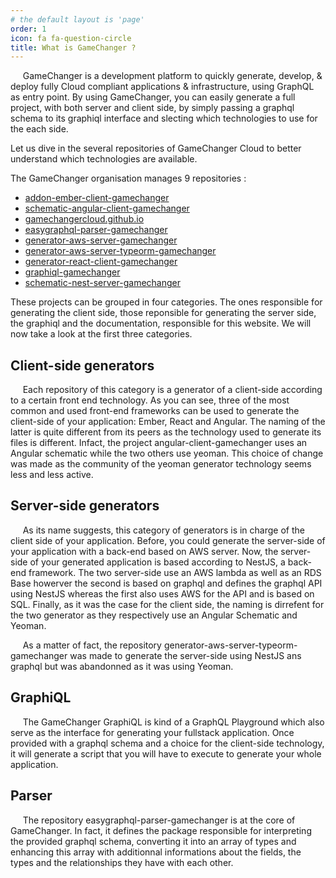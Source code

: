 ```yaml
---
# the default layout is 'page'
order: 1
icon: fa fa-question-circle
title: What is GameChanger ?
---
```


&nbsp;&nbsp;&nbsp;&nbsp;&nbsp;GameChanger is a development platform to quickly generate, develop, & deploy fully Cloud compliant applications & infrastructure, using GraphQL as entry point.
By using GameChanger, you can easily generate a full project, with both server and client side, by simply passing 
a graphql schema to its graphiql interface and slecting which technologies to use for the each side.

Let us dive in the several repositories of GameChanger Cloud to better understand which technologies are available.

The GameChanger organisation manages 9 repositories :   
*  [addon-ember-client-gamechanger](https://github.com/GameChangerCloud/addon-ember-client-gamechanger)  
*  [schematic-angular-client-gamechanger](https://github.com/GameChangerCloud/schematic-angular-client-gamechanger)  
*  [gamechangercloud.github.io](https://github.com/GameChangerCloud/gamechangercloud.github.io)  
*  [easygraphql-parser-gamechanger](https://github.com/GameChangerCloud/easygraphql-parser-gamechanger)  
*  [generator-aws-server-gamechanger](https://github.com/GameChangerCloud/generator-aws-server-gamechanger)  
*  [generator-aws-server-typeorm-gamechanger](https://github.com/GameChangerCloud/generator-aws-server-typeorm-gamechanger)  
*  [generator-react-client-gamechanger](https://github.com/GameChangerCloud/generator-react-client-gamechanger)  
*  [graphiql-gamechanger](https://github.com/GameChangerCloud/graphiql-gamechanger)  
*  [schematic-nest-server-gamechanger](https://github.com/GameChangerCloud/schematic-nest-server-gamechanger)  

These projects can be grouped in four categories. The ones responsible for generating the client side, those reponsible for generating the server side, the graphiql and the documentation, responsible for this website. We will now take a look at the first three categories.

## Client-side generators

&nbsp;&nbsp;&nbsp;&nbsp;&nbsp;Each repository of this category is a generator of a client-side according to a certain front end technology. As you can see, three of the most common and used front-end frameworks can be used to generate the client-side of your application: Ember, React and Angular. The naming of the latter is quite different from its peers as the technology used to generate its files is different. Infact, the project angular-client-gamechanger uses an Angular schematic while the two others use yeoman. This choice of change was made as the community of the yeoman generator technology seems less and less active.  


## Server-side generators

&nbsp;&nbsp;&nbsp;&nbsp;&nbsp;As its name suggests, this category of generators is in charge of the client side of your application. Before, you could generate the server-side of your application with a back-end based on AWS server. Now, the server-side of your generated application is based according to NestJS, a back-end framework. The two server-side use an AWS lambda as well as an RDS Base howerver the second is based on graphql and defines the graphql API using NestJS whereas the first also uses AWS for the API and is based on SQL. Finally, as it was the case for the client side, the naming is dirrefent for the two generator as they respectively use an Angular Schematic and Yeoman.  

&nbsp;&nbsp;&nbsp;&nbsp;&nbsp;As a matter of fact, the repository generator-aws-server-typeorm-gamechanger was made to generate the server-side using NestJS ans graphql but was abandonned as it was using Yeoman.

## GraphiQL

&nbsp;&nbsp;&nbsp;&nbsp;&nbsp;The GameChanger GraphiQL is kind of a GraphQL Playground which also serve as the interface for generating your fullstack application. Once provided with a graphql schema and a choice for the client-side technology, it will generate a script that you will have to execute to generate your whole application.

## Parser

&nbsp;&nbsp;&nbsp;&nbsp;&nbsp;The repository easygraphql-parser-gamechanger is at the core of GameChanger. In fact, it defines the package responsible for interpreting the provided graphql schema, converting it into an array of types and enhancing this array with additionnal informations about the fields, the types and the relationships they have with each other.

